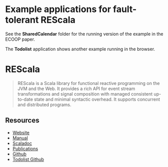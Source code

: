 # Example applications for fault-tolerant REScala

See the **SharedCalendar** folder for the running version of the example in the ECOOP paper.

The **Todolist** application shows another example running in the browser. 


# REScala 

> 
> REScala is a Scala library for functional reactive programming on the JVM and
> the Web. It provides a rich API for event stream transformations and signal
> composition with managed consistent up-to-date state and minimal syntactic
> overhead. It supports concurrent and distributed programs.

## Resources

- [Website](https://guidosalva.github.io/REScala/)
- [Manual](https://guidosalva.github.io/REScala/manual/)
- [Scaladoc](https://guidosalva.github.io/REScala/scaladoc/rescala/index.html)
- [Publications](https://guidosalva.github.io/REScala/Publications.html)
- [Github](https://github.com/guidosalva/REScala/)
- [Todolist Github](https://github.com/guidosalva/REScala/tree/master/Examples/Todolist)
